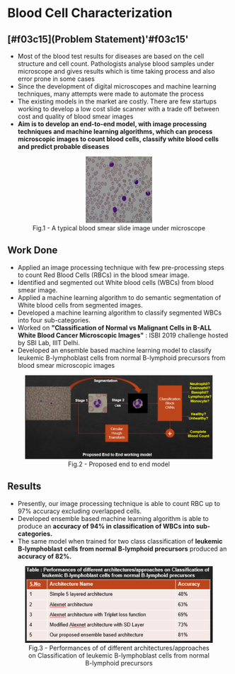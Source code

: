 
# Blood Cell Characterization

## [#f03c15](Problem Statement)'#f03c15'
- Most of the blood test results for diseases are based on the cell structure and cell count. Pathologists analyse blood samples under microscope and gives results which is time taking process and also error prone in some cases
- Since the development of digital microscopes and machine learning techniques, many attempts were made to automate the process
- The existing models in the market are costly. There are few startups working to develop a low cost slide scanner with a trade off between cost and quality of blood smear images
- **Aim is to develop an end-to-end model, with image processing techniques and machine learning algorithms, which can process microscopic images to count blood cells, classify white blood cells and predict probable diseases**

<div align="center">
  <figure>
    <img src="resources/Im022_1.jpg" alt="Blood Smear Image" width="150px" height="150px"><br>
    <figcaption>Fig.1 - A typical blood smear slide image under microscope</figcaption>
  </figure> 
</div>

## Work Done
- Applied an image processing technique with few pre-processing steps to count Red Blood Cells (RBCs) in the blood smear image.
- Identified and segmented out White blood cells (WBCs) from blood smear image.
- Applied a machine learning algorithm to do semantic segmentation of White blood cells from segmented images.
- Developed a machine learning algorithm to classify segmented WBCs into four sub-categories.
- Worked on **"Classification of Normal vs Malignant Cells in B-ALL White Blood Cancer Microscopic Images"** : ISBI 2019 challenge hosted by SBI Lab, IIIT Delhi.
- Developed an ensemble based machine learning model to classify leukemic B-lymphoblast cells from normal B-lymphoid precursors from blood smear microscopic images

<div align="center">
  <figure>
    <img src="resources/Proposed_end_to_end_model.PNG" alt="Proposed_end_to_end_model"><br>
    <figcaption>Fig.2 - Proposed end to end model</figcaption>
  </figure> 
</div>

## Results
- Presently, our image processing technique is able to count RBC up to 97% accuracy excluding overlapped cells.
- Developed ensemble based machine learning algorithm is able to produce an **accuracy of 94% in classification of WBCs into sub-categories.**
- The same model when trained for two class classification of **leukemic B-lymphoblast cells from normal B-lymphoid precursors** produced an **accuracy of 82%.**

<div align="center">
  <figure>
    <img src="resources/results.PNG" alt="Proposed_end_to_end_model"><br>
    <figcaption>Fig.3 - Performances of of different architectures/approaches on Classification of leukemic B-lymphoblast cells from normal B-lymphoid precursors</figcaption>
  </figure> 
</div>
